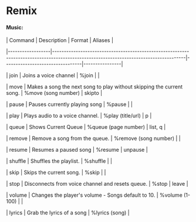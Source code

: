 # Remix
#### Music:  

| Command          | Description                                                                                                                          | Format                          | Aliases        |

|------------------|--------------------------------------------------------------------------------------------------------------------------------------|---------------------------------|----------------|

| join         | Joins a voice channel                              | %join    |               |

| move         | Makes a song the next song to play without skipping the current song.                              | %move (song number)    | skipto              |

| pause         | Pauses currently playing song                                                                         | %pause    |               |

| play         | Plays audio to a voice channel.                                               | %play (title/url)    |      p         |

| queue         | Shows Current Queue                                              | %queue (page number)    |   list, q            |

| remove         | Remove a song from the queue.                                                 | %remove (song number)    |            |

| resume         | Resumes a paused song                                                 | %resume    |      unpause         |

| shuffle         | Shuffles the playlist.                                                        | %shuffle    |               |

| skip         | Skips the current song.                                                                      | %skip    |               |

| stop         | Disconnects from voice channel and resets queue.                                                   | %stop    |  leave             |

| volume         | Changes the player's volume - Songs default to 10.                                                 | %volume (1-100)    |               |

| lyrics        | Grab the lyrics of a song   | %lyrics (song) |
